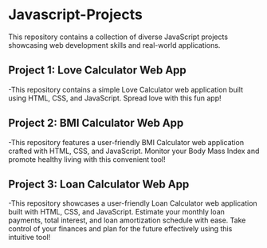 # Javascript-Projects
This repository contains a collection of diverse JavaScript projects showcasing web development skills and real-world applications.

## Project 1: Love Calculator Web App
-This repository contains a simple Love Calculator web application built using HTML, CSS, and JavaScript. Spread love with this fun app!

## Project 2: BMI Calculator Web App
-This repository features a user-friendly BMI Calculator web application crafted with HTML, CSS, and JavaScript. Monitor your Body Mass Index and promote healthy living with this convenient tool!  

## Project 3: Loan Calculator Web App
-This repository showcases a user-friendly Loan Calculator web application built with HTML, CSS, and JavaScript. Estimate your monthly loan payments, total interest, and loan amortization schedule with ease. Take control of your 
 finances and plan for the future effectively using this intuitive tool!
